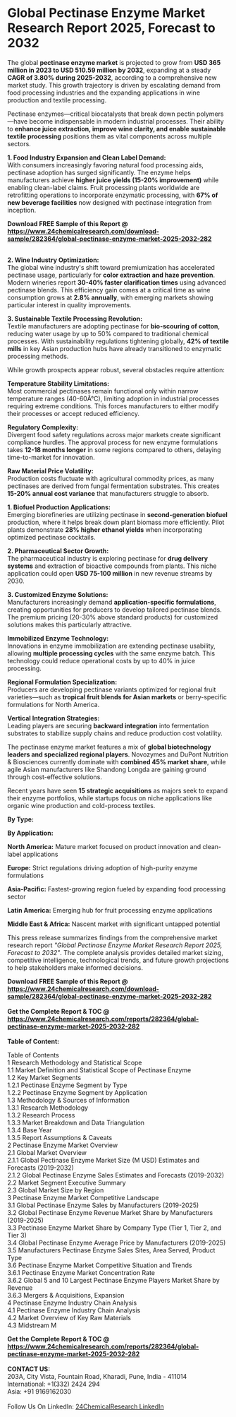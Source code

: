 <h1>Global Pectinase Enzyme Market Research Report 2025, Forecast to 2032</h1><p>The global <strong>pectinase enzyme market</strong> is projected to grow from <strong>USD 365 million in 2023 to USD 510.59 million by 2032</strong>, expanding at a steady <strong>CAGR of 3.80% during 2025-2032</strong>, according to a comprehensive new market study. This growth trajectory is driven by escalating demand from food processing industries and the expanding applications in wine production and textile processing.</p><p>Pectinase enzymes—critical biocatalysts that break down pectin polymers—have become indispensable in modern industrial processes. Their ability to <strong>enhance juice extraction, improve wine clarity, and enable sustainable textile processing</strong> positions them as vital components across multiple sectors.</p><p><strong>1. Food Industry Expansion and Clean Label Demand:</strong><br>
With consumers increasingly favoring natural food processing aids, pectinase adoption has surged significantly. The enzyme helps manufacturers achieve <strong>higher juice yields (15-20% improvement)</strong> while enabling clean-label claims. Fruit processing plants worldwide are retrofitting operations to incorporate enzymatic processing, with <strong>67% of new beverage facilities</strong> now designed with pectinase integration from inception.</p><div><b>Download FREE Sample of this Report @ 
            <a href="https://www.24chemicalresearch.com/download-sample/282364/global-pectinase-enzyme-market-2025-2032-282">
            https://www.24chemicalresearch.com/download-sample/282364/global-pectinase-enzyme-market-2025-2032-282</a></b></div><br><p><strong>2. Wine Industry Optimization:</strong><br>
The global wine industry's shift toward premiumization has accelerated pectinase usage, particularly for <strong>color extraction and haze prevention</strong>. Modern wineries report <strong>30-40% faster clarification times</strong> using advanced pectinase blends. This efficiency gain comes at a critical time as wine consumption grows at <strong>2.8% annually</strong>, with emerging markets showing particular interest in quality improvements.</p><p><strong>3. Sustainable Textile Processing Revolution:</strong><br>
Textile manufacturers are adopting pectinase for <strong>bio-scouring of cotton</strong>, reducing water usage by up to 50% compared to traditional chemical processes. With sustainability regulations tightening globally, <strong>42% of textile mills</strong> in key Asian production hubs have already transitioned to enzymatic processing methods.</p><p>While growth prospects appear robust, several obstacles require attention:</p><p><strong>Temperature Stability Limitations:</strong><br>
	Most commercial pectinases remain functional only within narrow temperature ranges (40-60Â°C), limiting adoption in industrial processes requiring extreme conditions. This forces manufacturers to either modify their processes or accept reduced efficiency.</p><p><strong>Regulatory Complexity:</strong><br>
	Divergent food safety regulations across major markets create significant compliance hurdles. The approval process for new enzyme formulations takes <strong>12-18 months longer</strong> in some regions compared to others, delaying time-to-market for innovation.</p><p><strong>Raw Material Price Volatility:</strong><br>
	Production costs fluctuate with agricultural commodity prices, as many pectinases are derived from fungal fermentation substrates. This creates <strong>15-20% annual cost variance</strong> that manufacturers struggle to absorb.</p><p><strong>1. Biofuel Production Applications:</strong><br>
Emerging biorefineries are utilizing pectinase in <strong>second-generation biofuel</strong> production, where it helps break down plant biomass more efficiently. Pilot plants demonstrate <strong>28% higher ethanol yields</strong> when incorporating optimized pectinase cocktails.</p><p><strong>2. Pharmaceutical Sector Growth:</strong><br>
The pharmaceutical industry is exploring pectinase for <strong>drug delivery systems</strong> and extraction of bioactive compounds from plants. This niche application could open <strong>USD 75-100 million</strong> in new revenue streams by 2030.</p><p><strong>3. Customized Enzyme Solutions:</strong><br>
Manufacturers increasingly demand <strong>application-specific formulations</strong>, creating opportunities for producers to develop tailored pectinase blends. The premium pricing (20-30% above standard products) for customized solutions makes this particularly attractive.</p><p><strong>Immobilized Enzyme Technology:</strong><br>
	Innovations in enzyme immobilization are extending pectinase usability, allowing <strong>multiple processing cycles</strong> with the same enzyme batch. This technology could reduce operational costs by up to 40% in juice processing.</p><p><strong>Regional Formulation Specialization:</strong><br>
	Producers are developing pectinase variants optimized for regional fruit varieties—such as <strong>tropical fruit blends for Asian markets</strong> or berry-specific formulations for North America.</p><p><strong>Vertical Integration Strategies:</strong><br>
	Leading players are securing <strong>backward integration</strong> into fermentation substrates to stabilize supply chains and reduce production cost volatility.</p><p>The pectinase enzyme market features a mix of <strong>global biotechnology leaders and specialized regional players</strong>. Novozymes and DuPont Nutrition &amp; Biosciences currently dominate with <strong>combined 45% market share</strong>, while agile Asian manufacturers like Shandong Longda are gaining ground through cost-effective solutions.</p><p>Recent years have seen <strong>15 strategic acquisitions</strong> as majors seek to expand their enzyme portfolios, while startups focus on niche applications like organic wine production and cold-process textiles.</p><p><strong>By Type:</strong></p><p><strong>By Application:</strong></p><p><strong>North America:</strong> Mature market focused on product innovation and clean-label applications</p><p><strong>Europe:</strong> Strict regulations driving adoption of high-purity enzyme formulations</p><p><strong>Asia-Pacific:</strong> Fastest-growing region fueled by expanding food processing sector</p><p><strong>Latin America:</strong> Emerging hub for fruit processing enzyme applications</p><p><strong>Middle East &amp; Africa:</strong> Nascent market with significant untapped potential</p><p>This press release summarizes findings from the comprehensive market research report <em>"Global Pectinase Enzyme Market Research Report 2025, Forecast to 2032"</em>. The complete analysis provides detailed market sizing, competitive intelligence, technological trends, and future growth projections to help stakeholders make informed decisions.</p><div><b>Download FREE Sample of this Report @ 
            <a href="https://www.24chemicalresearch.com/download-sample/282364/global-pectinase-enzyme-market-2025-2032-282">
            https://www.24chemicalresearch.com/download-sample/282364/global-pectinase-enzyme-market-2025-2032-282</a></b></div><br><div><b>Get the Complete Report & TOC @ 
            <a href="https://www.24chemicalresearch.com/reports/282364/global-pectinase-enzyme-market-2025-2032-282">
            https://www.24chemicalresearch.com/reports/282364/global-pectinase-enzyme-market-2025-2032-282</a></b></div><br>
            <b>Table of Content:</b><p>Table of Contents<br />
1 Research Methodology and Statistical Scope<br />
1.1 Market Definition and Statistical Scope of Pectinase Enzyme<br />
1.2 Key Market Segments<br />
1.2.1 Pectinase Enzyme Segment by Type<br />
1.2.2 Pectinase Enzyme Segment by Application<br />
1.3 Methodology & Sources of Information<br />
1.3.1 Research Methodology<br />
1.3.2 Research Process<br />
1.3.3 Market Breakdown and Data Triangulation<br />
1.3.4 Base Year<br />
1.3.5 Report Assumptions & Caveats<br />
2 Pectinase Enzyme Market Overview<br />
2.1 Global Market Overview<br />
2.1.1 Global Pectinase Enzyme Market Size (M USD) Estimates and Forecasts (2019-2032)<br />
2.1.2 Global Pectinase Enzyme Sales Estimates and Forecasts (2019-2032)<br />
2.2 Market Segment Executive Summary<br />
2.3 Global Market Size by Region<br />
3 Pectinase Enzyme Market Competitive Landscape<br />
3.1 Global Pectinase Enzyme Sales by Manufacturers (2019-2025)<br />
3.2 Global Pectinase Enzyme Revenue Market Share by Manufacturers (2019-2025)<br />
3.3 Pectinase Enzyme Market Share by Company Type (Tier 1, Tier 2, and Tier 3)<br />
3.4 Global Pectinase Enzyme Average Price by Manufacturers (2019-2025)<br />
3.5 Manufacturers Pectinase Enzyme Sales Sites, Area Served, Product Type<br />
3.6 Pectinase Enzyme Market Competitive Situation and Trends<br />
3.6.1 Pectinase Enzyme Market Concentration Rate<br />
3.6.2 Global 5 and 10 Largest Pectinase Enzyme Players Market Share by Revenue<br />
3.6.3 Mergers & Acquisitions, Expansion<br />
4 Pectinase Enzyme Industry Chain Analysis<br />
4.1 Pectinase Enzyme Industry Chain Analysis<br />
4.2 Market Overview of Key Raw Materials<br />
4.3 Midstream M</p><div><b>Get the Complete Report & TOC @ 
            <a href="https://www.24chemicalresearch.com/reports/282364/global-pectinase-enzyme-market-2025-2032-282">
            https://www.24chemicalresearch.com/reports/282364/global-pectinase-enzyme-market-2025-2032-282</a></b></div><br><b>CONTACT US:</b><br>
            203A, City Vista, Fountain Road, Kharadi, Pune, India - 411014<br>
            International: +1(332) 2424 294<br>
            Asia: +91 9169162030 <br><br>
            Follow Us On LinkedIn: <a href="https://www.linkedin.com/company/24chemicalresearch/">24ChemicalResearch LinkedIn</a>
